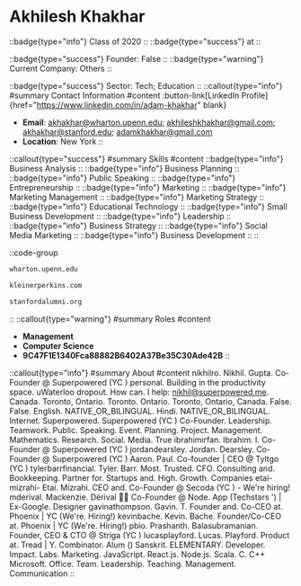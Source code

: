 # Akhilesh Khakhar
::badge{type="info"}
Class of 2020
::
::badge{type="success"}
 at 
::

::badge{type="success"}
Founder: False
::
::badge{type="warning"}
Current Company: Others
::

::badge{type="success"}
Sector: Tech; Education
::
::callout{type="info"}
#summary
Contact Information
#content
:button-link[LinkedIn Profile]{href="https://www.linkedin.com/in/adam-khakhar" blank}
- **Email**: akhakhar@wharton.upenn.edu; akhileshkhakhar@gmail.com; akhakhar@stanford.edu; adamkhakhar@gmail.com
- **Location**: New York
::

::callout{type="success"}
#summary
Skills
#content
::badge{type="info"}
Business Analysis
::
::badge{type="info"}
Business Planning
::
::badge{type="info"}
Public Speaking
::
::badge{type="info"}
Entrepreneurship
::
::badge{type="info"}
Marketing
::
::badge{type="info"}
Marketing Management
::
::badge{type="info"}
Marketing Strategy
::
::badge{type="info"}
Educational Technology
::
::badge{type="info"}
Small Business Development
::
::badge{type="info"}
Leadership
::
::badge{type="info"}
Business Strategy
::
::badge{type="info"}
Social Media Marketing
::
::badge{type="info"}
Business Development
::
::

::code-group
```bash [Wharton]
wharton.upenn.edu
```
```bash [Kleiner Perkins]
kleinerperkins.com
```
```bash [Standford Alumni]
stanfordalumni.org
```
::
::callout{type="warning"}
#summary
Roles
#content
- **Management**
- **Computer Science**
- **9C47F1E1340Fca88882B6402A37Be35C30Ade42B**
::

::callout{type="info"}
#summary
About
#content
nikhilro. Nikhil. Gupta. Co-Founder @ Superpowered (YC ) personal. Building in the productivity space. uWaterloo dropout. How can. I help: nikhil@superpowered.me. Canada. Toronto, Ontario. Toronto. Ontario. Toronto, Ontario, Canada. False. False. English. NATIVE_OR_BILINGUAL. Hindi. NATIVE_OR_BILINGUAL. Internet. Superpowered. Superpowered (YC ) Co-Founder. Leadership. Teamwork. Public. Speaking. Event. Planning. Project. Management. Mathematics. Research. Social. Media. True ibrahimirfan. Ibrahim. I. Co-Founder @ Superpowered (YC ) jordandearsley. Jordan. Dearsley. Co-Founder @ Superpowered (YC ) Aaron. Paul. Co-founder | CEO @ Tyltgo (YC ) tylerbarrfinancial. Tyler. Barr. Most. Trusted. CFO. Consulting and. Bookkeeping. Partner for. Startups and. High. Growth. Companies etai-mizrahi- Etai. Mizrahi. CEO and. Co-Founder @ Secoda (YC ) - We're hiring! mderival. Mackenzie. Dérival ✌🏾 Co-Founder @ Node. App (Techstars ') | Ex-Google. Designer gavinathompson. Gavin. T. Founder and. Co-CEO at. Phoenix | YC (We're. Hiring!) kevinbache. Kevin. Bache. Founder/Co-CEO at. Phoenix | YC (We're. Hiring!) pbio. Prashanth. Balasubramanian. Founder, CEO & CTO @ Striga (YC ) lucasplayford. Lucas. Playford. Product at. Tread | Y. Combinator. Alum () Sanskrit. ELEMENTARY. Developer. Impact. Labs. Marketing. JavaScript. React.js. Node.js. Scala. C. C++ Microsoft. Office. Team. Leadership. Teaching. Management. Communication
::
